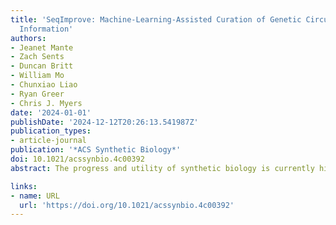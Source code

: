 ```yaml
---
title: 'SeqImprove: Machine-Learning-Assisted Curation of Genetic Circuit Sequence
  Information'
authors:
- Jeanet Mante
- Zach Sents
- Duncan Britt
- William Mo
- Chunxiao Liao
- Ryan Greer
- Chris J. Myers
date: '2024-01-01'
publishDate: '2024-12-12T20:26:13.541987Z'
publication_types:
- article-journal
publication: '*ACS Synthetic Biology*'
doi: 10.1021/acssynbio.4c00392
abstract: The progress and utility of synthetic biology is currently hindered by the lengthy process of studying literature and replicating poorly documented work. Reconstruction of crucial design information through post hoc curation is highly noisy and error-prone. To combat this, author participation during the curation process is crucial. To encourage author participation without overburdening them, an ML-assisted curation tool called SeqImprove has been developed. Using named entity recognition, called entity normalization, and sequence matching, SeqImprove creates machine-accessible sequence data and metadata annotations, which authors can then review and edit before submitting a final sequence file. SeqImprove makes it easier for authors to submit sequence data that is FAIR (findable, accessible, interoperable, and reusable).

links:
- name: URL
  url: 'https://doi.org/10.1021/acssynbio.4c00392'
---
```

